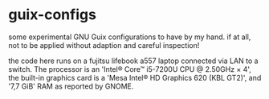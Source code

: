# guix-configs
some experimental GNU Guix configurations to have by my hand. if at all, not to be applied without adaption and careful inspection!

the code here runs on a fujitsu lifebook a557 laptop connected via LAN to a switch. The processor is an 'Intel® Core™ i5-7200U CPU @ 2.50GHz × 4', the built-in graphics card is a 'Mesa Intel® HD Graphics 620 (KBL GT2)', and '7,7 GiB' RAM as reported by GNOME.
